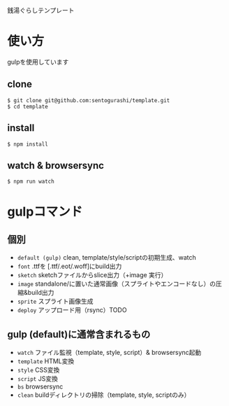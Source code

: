 銭湯ぐらしテンプレート

# 使い方
gulpを使用しています
## clone
```
$ git clone git@github.com:sentogurashi/template.git
$ cd template
```
## install
```
$ npm install
```

## watch & browsersync
```
$ npm run watch
```


# gulpコマンド
## 個別

- `default (gulp)` clean, template/style/scriptの初期生成、watch
- `font` .ttfを [.ttf/.eot/.woff]にbuild出力
- `sketch` sketchファイルからslice出力（+image 実行）
- `image` standalone/に置いた通常画像（スプライトやエンコードなし）の圧縮&build出力
- `sprite` スプライト画像生成
- `deploy` アップロード用（rsync）TODO

## gulp (default)に通常含まれるもの

- `watch` ファイル監視（template, style, script）& browsersync起動
- `template` HTML変換
- `style` CSS変換
- `script` JS変換
- `bs` browsersync
- `clean` buildディレクトリの掃除（template, style, scriptのみ）
